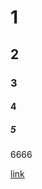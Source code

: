 # 1

## 2

### 3

#### 4

##### 5

6666

[link](http://doc.mak12.com/content/OS/Win10HomeAndLTSB/#windows-10-home)